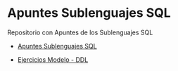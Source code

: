 # Apuntes Sublenguajes SQL

Repositorio con Apuntes de los Sublenguajes SQL

 - [Apuntes Sublenguajes SQL](https://github.com/MrDev-12/Apuntes-SublenguajesSQL_BD/blob/master/Apuntes%20Sublenguajes%20SQL.md)
 
 - [Ejercicios Modelo - DDL](https://github.com/MrDev-12/Apuntes-SublenguajesSQL_BD/tree/master/ejercicios_modelo)
